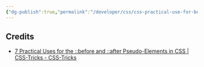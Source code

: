 ```yaml
---
{"dg-publish":true,"permalink":"/developer/css/css-practical-use-for-before-and-after-pseudo-elements/","dgPassFrontmatter":true}
---
```


## Credits
- [7 Practical Uses for the ::before and ::after Pseudo-Elements in CSS | CSS-Tricks - CSS-Tricks](https://css-tricks.com/7-practical-uses-for-the-before-and-after-pseudo-elements-in-css/)